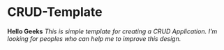 # CRUD-Template
**Hello Geeks**
_This is simple template for creating a CRUD Application. I'm looking for peoples who can help me to improve this design._
